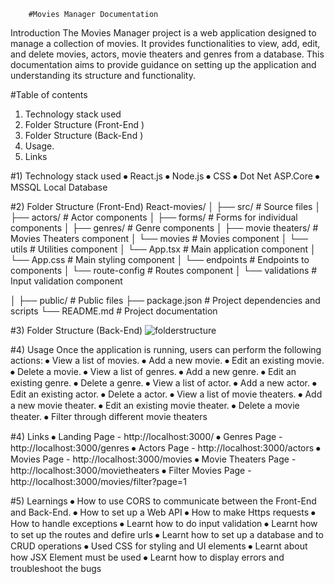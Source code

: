 		#Movies Manager Documentation
Introduction
	The Movies Manager project is a web application designed to manage a collection of movies. It provides functionalities to view, add, edit, and delete movies, actors, movie theaters and genres from a database. This documentation aims to provide guidance on setting up the application and understanding its structure and functionality.

#Table of contents
1.	Technology stack used
2.	Folder Structure (Front-End )
3.	Folder Structure (Back-End )
4.	Usage.
5.	Links

#1)  Technology stack used
⦁	React.js
⦁	Node.js
⦁	CSS
⦁	Dot Net ASP.Core
⦁	MSSQL Local Database

#2)  Folder Structure (Front-End)
React-movies/
│
├── src/                 # Source files
│   ├── actors/      	# Actor components
│   ├── forms/          	 # Forms for individual components
│   ├── genres/         	 # Genre components
│   ├── movie theaters/        # Movies Theaters component
│   └── movies			# Movies component
│   └── utils             		# Utilities component
│   └── App.tsx                      # Main application component
│   └── App.css                      # Main styling component
│   └── endpoints                      # Endpoints to components
│   └── route-config		# Routes component
│   └── validations                      # Input validation component

│
├── public/              # Public files
├── package.json         # Project dependencies and scripts
└── README.md            # Project documentation

#3)  Folder Structure (Back-End)
 ![folderstructure](https://github.com/hitaishmd/training/assets/160744753/3eaf3e6f-5f27-46eb-bdda-f554cd55d8d7)


#4) Usage
     Once the application is running, users can perform the following actions:
⦁	View a list of movies.
⦁	Add a new movie.
⦁	Edit an existing movie.
⦁	Delete a movie.
⦁	View a list of genres.
⦁	Add a new genre.
⦁	Edit an existing genre.
⦁	Delete a genre.
⦁	View a list of actor.
⦁	Add a new actor.
⦁	Edit an existing actor.
⦁	Delete a actor.
⦁	View a list of movie theaters.
⦁	Add a new movie theater.
⦁	Edit an existing movie theater.
⦁	Delete a movie theater.
⦁	Filter through different movie theaters

#4)  Links
⦁	Landing Page - http://localhost:3000/
⦁	Genres Page - http://localhost:3000/genres
⦁	Actors Page - http://localhost:3000/actors
⦁	Movies Page - http://localhost:3000/movies
⦁	Movie Theaters Page - http://localhost:3000/movietheaters
⦁	Filter Movies Page - http://localhost:3000/movies/filter?page=1

#5)  Learnings
⦁	How to use CORS to communicate between the  Front-End and Back-End.
⦁	How to set up a Web API
⦁	How to make Https requests
⦁	How to handle exceptions
⦁	Learnt how to do input validation
⦁	Learnt how to set up the routes and defire urls
⦁	Learnt how to set up a database and to CRUD operations
⦁	Used CSS for styling and UI elements
⦁	Learnt about how JSX Element must be used
⦁	Learnt how to display errors and troubleshoot the bugs




 
 
